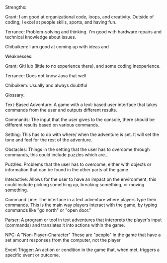 Strengths: 

Grant: I am good at organizational code, loops, and creativity. Outside of coding, I excel at people skills, sports, and having fun. 

Terrance: Problem-solving and thinking. I'm good with hardware repairs and technical knowledge about issues.

Chibuikem: I am good at coming up with ideas and

Weaknesses: 

Grant: GitHub (little to no experience there), and some coding inexperience. 

Terrance: Does not know Java that well

Chibuikem: Usually and always doubtful

Glossary: 

Text-Based Adventure: A game with a text-based user interface that takes commands from the user and outputs different results.

Commands: The input that the user gives to the console, there should be different results based on various commands.

Setting: This has to do with where/ when the adventure is set. It will set the tone and feel for the rest of the adventure.

Obstacles: Things in the setting that the user has to overcome through commands, this could include puzzles which are...

Puzzles: Problems that the user has to overcome, either with objects or information that can be found in the other parts of the game.

Interactive: Allows for the user to have an impact on the environment, this could include picking something up, breaking something, or moving something.

Command Line:  The interface in a text adventure where players type their commands. This is the main way players interact with the game, by typing commands like "go north" or "open door."

Parser: A program or tool in text adventures that interprets the player's input (commands) and translates it into actions within the game.

NPC: A "Non-Player-Character" These are "people" in the game that have a set amount responses from the computer, not the player

Event Trigger: An action or condition in the game that, when met, triggers a specific event or outcome.

